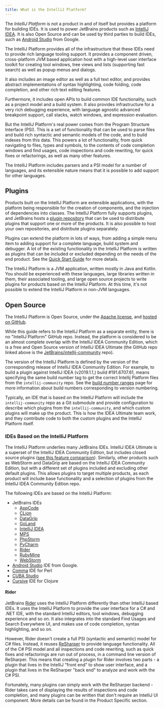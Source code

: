 ```yaml
---
title: What is the IntelliJ Platform?
---
```


The _IntelliJ Platform_ is not a product in and of itself but provides a platform for building IDEs. It is used to power JetBrains products such as [IntelliJ IDEA](https://www.jetbrains.com/idea/). It is also Open Source and can be used by third parties to build IDEs, such as [Android Studio](https://developer.android.com/studio/index.html) from Google.

The IntelliJ Platform provides all of the infrastructure that these IDEs need to provide rich language tooling support. It provides a component driven, cross-platform JVM based application host with a high-level user interface toolkit for creating tool windows, tree views and lists (supporting fast search) as well as popup menus and dialogs.

It also includes an image editor as well as a full text editor, and provides abstract implementations of syntax highlighting, code folding, code completion, and other rich text editing features.

Furthermore, it includes open APIs to build common IDE functionality, such as a project model and a build system. It also provides infrastructure for a very rich debugging experience, with language agnostic advanced breakpoint support, call stacks, watch windows, and expression evaluation.

But the IntelliJ Platform's real power comes from the Program Structure Interface (PSI). This is a set of functionality that can be used to parse files and build rich syntactic and semantic models of the code, and to build indexes from this data. This powers a lot of functionality, from quick navigating to files, types and symbols, to the contents of code completion windows and find usages, code inspections and code rewriting, for quick fixes or refactorings, as well as many other features.

The IntelliJ Platform includes parsers and a PSI model for a number of languages, and its extensible nature means that it is possible to add support for other languages.


## Plugins

Products built on the IntelliJ Platform are extensible applications, with the platform being responsible for the creation of components, and the injection of dependencies into classes. The IntelliJ Platform fully supports plugins, and JetBrains hosts a [plugin repository](https://plugins.jetbrains.com) that can be used to distribute plugins that support one or more of the products. It is also possible to host your own repositories, and distribute plugins separately.

Plugins can extend the platform in lots of ways, from adding a simple menu item to adding support for a complete language, build system and debugger. A lot of the existing functionality in the IntelliJ Platform is written as plugins that can be included or excluded depending on the needs of the end product. See the [Quick Start Guide](/basics.md) for more details.

The IntelliJ Platform is a JVM application, written mostly in Java and Kotlin. You should be experienced with these languages, large libraries written in them, their associated tooling, and large open source projects to write plugins for products based on the IntelliJ Platform. At this time, it's not possible to extend the IntelliJ Platform in non-JVM languages.

## Open Source

The IntelliJ Platform is Open Source, under the [Apache license](upsource:///LICENSE.txt), and [hosted on GitHub](https://github.com/JetBrains/intellij-community).

While this guide refers to the IntelliJ Platform as a separate entity, there is no "IntelliJ Platform" GitHub repo. Instead, the platform is considered to be an almost complete overlap with the IntelliJ IDEA Community Edition, which is a free and Open Source version of IntelliJ IDEA Ultimate (the GitHub repo linked above is the [JetBrains/intellij-community](https://github.com/JetBrains/intellij-community) repo).

The version of the IntelliJ Platform is defined by the version of the corresponding release of IntelliJ IDEA Community Edition. 
For example, to build a plugin against IntelliJ IDEA (v2019.1.1,) build #191.6707.61, means specifying the same build number tag to get the correct Intellij Platform files from the `intellij-community` repo. 
See the [build number ranges](/basics/getting_started/build_number_ranges.md) page for more information about build numbers corresponding to version numbering.

Typically, an IDE that is based on the IntelliJ Platform will include the `intellij-community` repo as a Git submodule and provide configuration to describe which plugins from the `intellij-community`, and which custom plugins will make up the product. This is how the IDEA Ultimate team work, and they contribute code to both the custom plugins and the IntelliJ Platform itself.

### IDEs Based on the IntelliJ Platform
The IntelliJ Platform underlies many JetBrains IDEs. 
IntelliJ IDEA Ultimate is a superset of the IntelliJ IDEA Community Edition, but includes closed source plugins ([see this feature comparison](https://www.jetbrains.com/idea/features/editions_comparison_matrix.html)). Similarly, other products such as WebStorm and DataGrip are based on the IntelliJ IDEA Community Edition, but with a different set of plugins included and excluding other default plugins.
This allows plugins to target multiple products, as each product will include base functionality and a selection of plugins from the IntelliJ IDEA Community Edition repo.

The following IDEs are based on the IntelliJ Platform:
* JetBrains IDEs
  * [AppCode](https://www.jetbrains.com/objc/)
  * [CLion](https://www.jetbrains.com/clion/)
  * [DataGrip](https://www.jetbrains.com/datagrip/)
  * [GoLand](https://www.jetbrains.com/go/)
  * [IntelliJ IDEA](https://www.jetbrains.com/idea/)
  * [MPS](https://www.jetbrains.com/mps/)
  * [PhpStorm](https://www.jetbrains.com/phpstorm/)
  * [PyCharm](https://www.jetbrains.com/pycharm/)
  * [Rider](#rider)
  * [RubyMine](https://www.jetbrains.com/ruby/) 
  * [WebStorm](https://www.jetbrains.com/webstorm/) 
* [Android Studio](https://developer.android.com/studio/index.html) IDE from Google.
* [Comma](https://commaide.com/) IDE for Perl
* [CUBA Studio](https://www.cuba-platform.com/)
* [Cursive](https://cursive-ide.com/) IDE for Clojure 

#### Rider
JetBrains [Rider](https://www.jetbrains.com/rider/) uses the IntelliJ Platform differently than other IntelliJ based IDEs. It uses the IntelliJ Platform to provide the user interface for a C# and .NET IDE, with the standard IntelliJ editors, tool windows, debugging experience and so on. It also integrates into the standard Find Usages and Search Everywhere UI, and makes use of code completion, syntax highlighting, and so on.

However, Rider doesn't create a full PSI (syntactic and semantic) model for C# files. Instead, it reuses [ReSharper](https://www.jetbrains.com/resharper/) to provide language functionality. All of the C# PSI model and all inspections and code rewriting, such as quick fixes and refactorings are run out of process, in a command line version of ReSharper. This means that creating a plugin for Rider involves two parts - a plugin that lives in the IntelliJ "front end" to show user interface, and a plugin that lives in the ReSharper "back end" to analyze and work with the C# PSI.

Fortunately, many plugins can simply work with the ReSharper backend - Rider takes care of displaying the results of inspections and code completion, and many plugins can be written that don't require an IntelliJ UI component. More details can be found in the Product Specific section.
